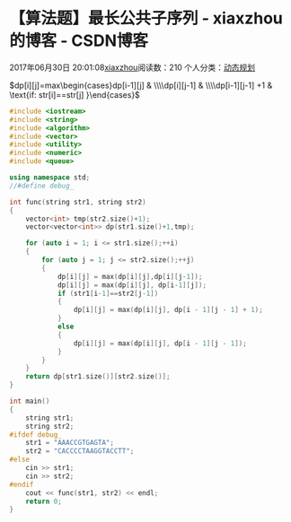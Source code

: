 # 【算法题】最长公共子序列 - xiaxzhou的博客 - CSDN博客





2017年06月30日 20:01:08[xiaxzhou](https://me.csdn.net/xiaxzhou)阅读数：210
个人分类：[动态规划](https://blog.csdn.net/xiaxzhou/article/category/6958606)











$dp[i][j]=max\begin{cases}dp[i-1][j] &  \\\\dp[i][j-1] & \\\\dp[i-1][j-1] +1 & \text{if: str[i]==str[j] }\end{cases}$

```cpp
#include <iostream>
#include <string>
#include <algorithm>
#include <vector>
#include <utility>
#include <numeric>
#include <queue>

using namespace std;
//#define debug_

int func(string str1, string str2)
{
    vector<int> tmp(str2.size()+1);
    vector<vector<int>> dp(str1.size()+1,tmp);

    for (auto i = 1; i <= str1.size();++i)
    {
        for (auto j = 1; j <= str2.size();++j)
        {
            dp[i][j] = max(dp[i][j],dp[i][j-1]);
            dp[i][j] = max(dp[i][j], dp[i-1][j]);
            if (str1[i-1]==str2[j-1])
            {
                dp[i][j] = max(dp[i][j], dp[i - 1][j - 1] + 1);
            }
            else
            {
                dp[i][j] = max(dp[i][j], dp[i - 1][j - 1]);
            }
        }
    }
    return dp[str1.size()][str2.size()];
}

int main()
{
    string str1;
    string str2;
#ifdef debug_
    str1 = "AAACCGTGAGTA";
    str2 = "CACCCCTAAGGTACCTT";
#else
    cin >> str1;
    cin >> str2;
#endif
    cout << func(str1, str2) << endl;
    return 0;
}
```



